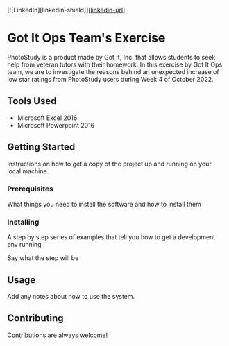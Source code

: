 [![LinkedIn][linkedin-shield]][[linkedin-url](https://www.linkedin.com/in/pham-quochung/)]

# Got It Ops Team's Exercise

PhotoStudy is a product made by Got It, Inc. that allows students to seek help from veteran tutors with their homework. In this exercise by Got It Ops team, we are to investigate the reasons behind an unexpected increase of low star ratings from PhotoStudy users during Week 4 of October 2022.

## Tools Used

- Microsoft Excel 2016
- Microsoft Powerpoint 2016

## Getting Started

Instructions on how to get a copy of the project up and running on your local machine.

### Prerequisites

What things you need to install the software and how to install them

### Installing

A step by step series of examples that tell you how to get a development env running

Say what the step will be

## Usage

Add any notes about how to use the system.

## Contributing

Contributions are always welcome!
